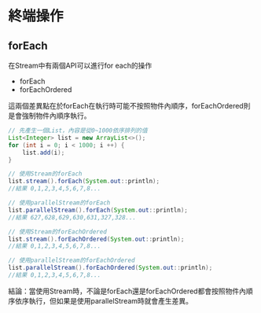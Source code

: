 # 終端操作

## forEach

在Stream中有兩個API可以進行for each的操作

* forEach
* forEachOrdered

這兩個差異點在於forEach在執行時可能不按照物件內順序，forEachOrdered則是會強制物件內順序執行。

```java
// 先產生一個List，內容是從0~1000依序排列的值
List<Integer> list = new ArrayList<>();
for (int i = 0; i < 1000; i ++) {
    list.add(i);
}
```

```java
// 使用Stream的forEach
list.stream().forEach(System.out::println);
//結果 0,1,2,3,4,5,6,7,8...
```

```java
// 使用parallelStream的forEach
list.parallelStream().forEach(System.out::println);
//結果 627,628,629,630,631,327,328...
```

```java
// 使用Stream的forEachOrdered
list.stream().forEachOrdered(System.out::println);
//結果 0,1,2,3,4,5,6,7,8...
```

```java
// 使用parallelStream的forEachOrdered
list.parallelStream().forEachOrdered(System.out::println);
//結果 0,1,2,3,4,5,6,7,8...
```

結論：當使用Stream時，不論是forEach還是forEachOrdered都會按照物件內順序依序執行，但如果是使用parallelStream時就會產生差異。

